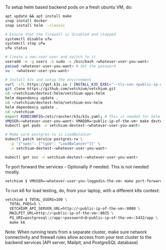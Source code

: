 To setup helm based backend pods on a fresh ubuntu VM, do:
```bash
apt update && apt install make
snap install docker
snap install helm --classic

# Ensure that the firewall is disabled and stopped
systemctl disable ufw
systemctl stop ufw
ufw status

# Create a non-root user and switch to it
useradd -m -g users -G sudo -s /bin/bash <whatever-user-you-want>
passwd <whatever-user-you-want> # Set the password
su - <whatever-user-you-want>

# Install k3s and setup the environment
curl -sfL https://get.k3s.io | INSTALL_K3S_EXEC="--tls-san <public-ip-of-the-vm> --write-kubeconfig-mode 644" sh -
git clone https://github.com/vetchium/vetchium.git
cd ~/vetchium/devtest-helm/vetchium-apps-helm
helm dependency update .
cd ~/vetchium/devtest-helm/vetchium-env-helm
helm dependency update .
cd ~/vetchium
export KUBECONFIG=/etc/rancher/k3s/k3s.yaml; # This is needed for helm. kubectl will work even otherwise via k3s init script
VMUSER=<whatever-user-you-want> VMADDR=<public-ip-of-the-vm> make devtest
kubectl get pods -n vetchium-devtest-<whatever-user-you-want>

# Make sure postgres-rw is LoadBalancer
kubectl patch service postgres-rw \
  -p '{"spec": {"type": "LoadBalancer"}}' \
  -n vetchium-devtest-<whatever-user-you-want>

kubectl get svc -n vetchium-devtest-<whatever-user-you-want>
```

To port forward the services - Optionally if needed. This is not needed mostly.
```bash
vetchium $ VMUSER=<whatever-user-you-loggedin-the-vm> make port-forward-helm
```

To run k6 for load testing, do, from your laptop, with a different k8s context:
```bash
vetchium $ TOTAL_USERS=100 \
  TOTAL_PODS=5 \
  VETCHIUM_API_SERVER_URL=http://<public-ip-of-the-vm>:8080 \
  MAILPIT_URL=http://<public-ip-of-the-vm>:8025 \
  PG_URI=postgresql://app:<password>@<public-ip-of-the-vm>:5432/app \
  make k6
```

Note: When running tests from a separate cluster, make sure network connectivity and firewall rules allow access from your test cluster to the backend services (API server, Mailpit, and PostgreSQL database)
